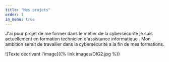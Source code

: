 ```yaml
---
title: "Mes projets"
order: 1
in_menu: true
---
```

J'ai pour projet de me former dans le métier de la cybersécurité je suis actuellement en formation technicien d'assistance informatique .
Mon ambition serait de travailler dans la cybersécurité a la fin de mes formations.

![Texte décrivant l'image]({% link images/OIG2.jpg %}) 